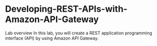 # Developing-REST-APIs-with-Amazon-API-Gateway
Lab overview In this lab, you will create a REST application programming interface (API) by using Amazon API Gateway. 
